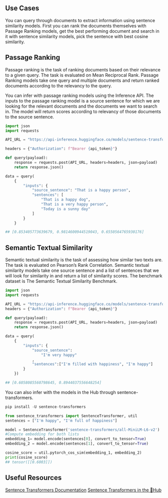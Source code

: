 ## Use Cases
You can query through documents to extract information using sentence similarity models. First you can rank the documents themselves with Passage Ranking models, get the best performing document and search in it with sentence similarity models, pick the sentence with best cosine similarity. 




## Passage Ranking
Passage ranking is the task of ranking documents based on their relevance to a given query. The task is evaluated on Mean Reciprocal Rank. Passage Ranking models take one query and multiple documents and return ranked documents according to the relevancy to the query.

You can infer with passage ranking models using the Inference API. The inputs to the passage ranking model is a source sentence for which we are looking for the relevant documents and the documents we want to search in. The model will return scores according to relevancy of those documents to the source sentence. 
```python
import json
import requests

API_URL = "https://api-inference.huggingface.co/models/sentence-transformers/msmarco-distilbert-base-tas-b" # msmarco models is used for passage ranking

headers = {"Authorization": f"Bearer {api_token}"}

def query(payload):
    response = requests.post(API_URL, headers=headers, json=payload)
    return response.json()

data = query(
    {
        "inputs": {
            "source_sentence": "That is a happy person",
            "sentences": [
                "That is a happy dog",
                "That is a very happy person",
                "Today is a sunny day"
            ]
        }
    }

## [0.853405773639679, 0.9814600944519043, 0.6550564765930176]
```
## Semantic Textual Similarity

Semantic textual similarity is the task of assessing how similar two texts are. The task is evaluated on Pearson’s Rank Correlation. Semantic textual similarity models take one source sentence and a list of sentences that we will look for similarity in and return a list of similarity scores. The benchmark dataset is The Semantic Textual Similarity Benchmark.

```python
import json
import requests

API_URL = "https://api-inference.huggingface.co/models/sentence-transformers/all-MiniLM-L6-v2" # sentence similarity model
headers = {"Authorization": f"Bearer {api_token}"}

def query(payload):
    response = requests.post(API_URL, headers=headers, json=payload)
    return response.json()

data = query(
    {
        "inputs": {
            "source_sentence": 
                "I'm very happy"
            ,
            "sentences":["I'm filled with happiness", "I'm happy"]
        }
    })

## [0.6058085560798645, 0.8944037556648254]
```
You can also infer with the models in the Hub through sentence-transformers.

```python
pip install -U sentence-transformers

from sentence_transformers import SentenceTransformer, util
sentences = ["I'm happy", "I'm full of happiness"]

model = SentenceTransformer('sentence-transformers/all-MiniLM-L6-v2')
#Compute embedding for both lists
embedding_1= model.encode(sentences[0], convert_to_tensor=True)
embedding_2 = model.encode(sentences[1], convert_to_tensor=True)

cosine_score = util.pytorch_cos_sim(embedding_1, embedding_2)
print(cosine_score)
## tensor([[0.6003]])
```


## Useful Resources
[Sentence Transformers Documentation](https://www.sbert.net/)
[Sentence Transformers in the 🤗Hub](https://huggingface.co/blog/sentence-transformers-in-the-hub)
